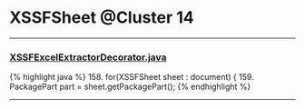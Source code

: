 # XSSFSheet @Cluster 14

***

### [XSSFExcelExtractorDecorator.java](https://searchcode.com/codesearch/view/111785572/)
{% highlight java %}
158. for(XSSFSheet sheet : document) {
159.    PackagePart part = sheet.getPackagePart();
{% endhighlight %}

***


